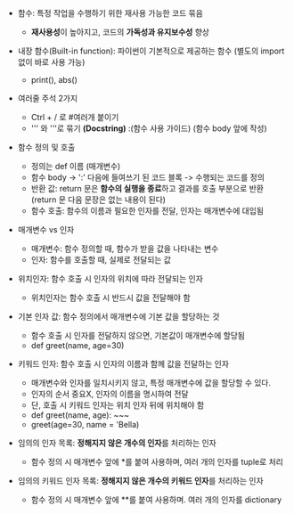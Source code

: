 - 함수: 특정 작업을 수행하기 위한 재사용 가능한 코드 묶음
  - **재사용성**이 높아지고, 코드의 **가독성과 유지보수성** 향상
 
- 내장 함수(Built-in function): 파이썬이 기본적으로 제공하는 함수 (별도의 import 없이 바로 사용 가능)
  - print(), abs()
 
- 여러줄 주석 2가지
  - Ctrl + / 로 #여러개 붙이기
  - ''' 와 '''로 묶기 **(Docstring)** :(함수 사용 가이드) (함수 body 앞에 작성)
 
- 함수 정의 및 호출
  - 정의는 def 이름 (매개변수)
  - 함수 body -> ':' 다음에 들여쓰기 된 코드 블록 -> 수행되는 코드를 정의
  - 반환 값: return 문은 **함수의 실행을 종료**하고 결과를 호출 부분으로 반환 (return 문 다음 문장은 없는 내용이 된다)
  - 함수 호출: 함수의 이름과 필요한 인자를 전달, 인자는 매개변수에 대입됨
    
- 매개변수 vs 인자
  - 매개변수: 함수 정의할 때, 함수가 받을 값을 나타내는 변수
  - 인자: 함수를 호출할 때, 실제로 전달되는 값

- 위치인자: 함수 호출 시 인자의 위치에 따라 전달되는 인자
  - 위치인자는 함수 호출 시 반드시 값을 전달해야 함

- 기본 인자 값: 함수 정의에서 매개변수에 기본 값을 할당하는 것
  - 함수 호출 시 인자를 전달하지 않으면, 기본값이 매개변수에 할당됨
  - def greet(name, age=30)
 
- 키워드 인자: 함수 호출 시 인자의 이름과 함께 값을 전달하는 인자
  - 매개변수와 인자를 일치시키지 않고, 특정 매개변수에 값을 할당할 수 있다.
  - 인자의 순서 중요X, 인자의 이름을 명시하여 전달
  - 단, 호출 시 키워드 인자는 위치 인자 뒤에 위치해야 함
  - def greet(name, age): ~~~
  - greet(age=30, name = 'Bella)

- 임의의 인자 목록: **정해지지 않은 개수의 인자**를 처리하는 인자
  - 함수 정의 시 매개변수 앞에 *를 붙여 사용하며, 여러 개의 인자를 tuple로 처리

- 임의의 키워드 인자 목록: **정해지지 않은 개수의 키워드 인자**를 처리하는 인자
  - 함수 정의 시 매개변수 앞에 **를 붙여 사용하며. 여러 개의 인자를 dictionary
